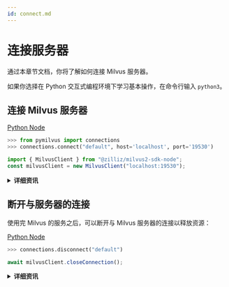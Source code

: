 ```yaml
---
id: connect.md
---
```


# 连接服务器

通过本章节文档，你将了解如何连接 Milvus 服务器。

如果你选择在 Python 交互式编程环境下学习基本操作，在命令行输入 `python3`。

## 连接 Milvus 服务器

<div class="multipleCode">

  <a href="?python">Python </a>
  <a href="?javascript">Node</a>
</div>


```python
>>> from pymilvus import connections
>>> connections.connect("default", host='localhost', port='19530')
```

```javascript
import { MilvusClient } from "@zilliz/milvus2-sdk-node";
const milvusClient = new MilvusClient("localhost:19530");
```

<details>
  <summary><b>详细资讯</b></summary>
<table class="params">
	<thead>
	<tr>
		<th>参数</td>
		<th>说明</th>
		<th>备注</th>
	</tr>
	</thead>
	<tbody>
	<tr>
		<td><code>alias*</code></td>
		<td>Milvus 服务器的名称</td>
		<td>数据类型: String<br/>必填项</td>
	</tr>
	<tr>
		<td><code>host*</code></td>
		<td>Milvus 服务器的 IP</td>
		<td>必填项</td>
	</tr>
	<tr>
		<td><code>port*</code></td>
		<td>Milvus 服务器的端口</td>
		<td>必填项</td>
	</tr>
	<tr>
		<td><code>address**</code></td>
		<td>Milvus 服务器的地址</td>
		<td><code>"server_IP:server_port"</code><br/>必填项</td>
	</tr>
	</tbody>
</table>
</details>

## 断开与服务器的连接

使用完 Milvus 的服务之后，可以断开与 Milvus 服务器的连接以释放资源：

<div class="multipleCode">

  <a href="?python">Python </a>
  <a href="?javascript">Node</a>
</div>


```python
>>> connections.disconnect("default")
```

```javascript
await milvusClient.closeConnection();
```

<details>
  <summary><b>详细资讯</b></summary>
<table class="params">
	<thead>
	<tr>
		<th>参数</td>
		<th>说明</th>
		<th>备注</th>
	</tr>
	</thead>
	<tbody>
	<tr>
		<td>alias*</td>
		<td>Milvus 服务器的名称</td>
		<td>数据类型: String<br/>必填项</td>
	</tr>
	</tbody>
</table>
</details>
